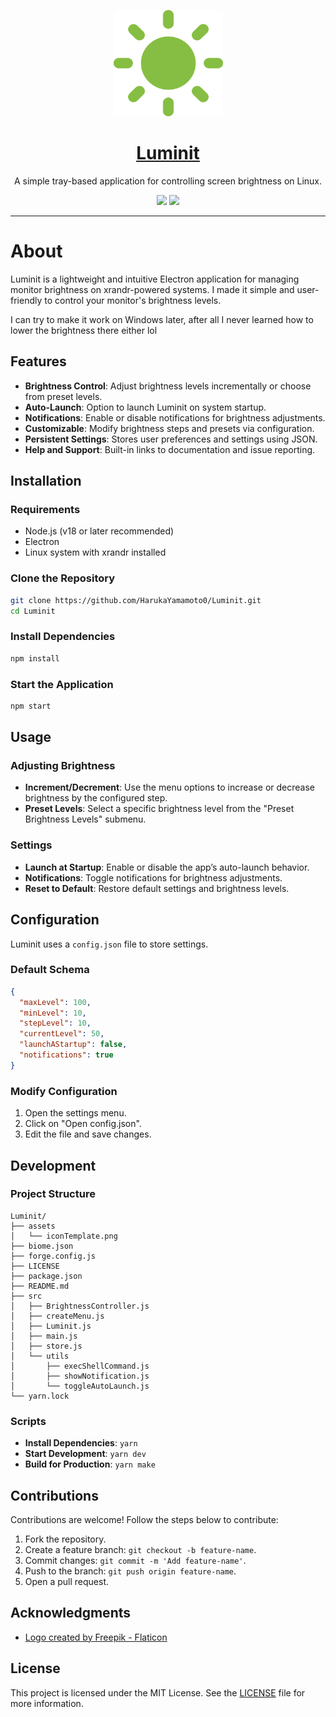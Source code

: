<p align="center">
  <a href="https://www.tabnews.com.br">
    <img src="./assets/iconTemplate.png" height="170" width="175" alt="Elaina" />
  </a>
</p>

<h1 align="center">
    <a href="https://github.com/HarukaYamamoto0/Luminit">Luminit</a>
</h1>
<p align="center">A simple tray-based application for controlling screen brightness on Linux. </p>

<div align="center">
  <img src="https://img.shields.io/static/v1?label=license&message=MIT&color=blue&style=for-the-badge"/>
  <img src="https://img.shields.io/static/v1?label=status&message=Finished%20enough&color=blue&style=for-the-badge"/>
</div>

---

# About

Luminit is a lightweight and intuitive Electron application for managing monitor brightness on xrandr-powered systems. I made it simple and user-friendly to control your monitor's brightness levels.

I can try to make it work on Windows later, after all I never learned how to lower the brightness there either lol

## Features

- **Brightness Control**: Adjust brightness levels incrementally or choose from preset levels.
- **Auto-Launch**: Option to launch Luminit on system startup.
- **Notifications**: Enable or disable notifications for brightness adjustments.
- **Customizable**: Modify brightness steps and presets via configuration.
- **Persistent Settings**: Stores user preferences and settings using JSON.
- **Help and Support**: Built-in links to documentation and issue reporting.

## Installation

### Requirements
- Node.js (v18 or later recommended)
- Electron
- Linux system with xrandr installed

### Clone the Repository
```bash
git clone https://github.com/HarukaYamamoto0/Luminit.git
cd Luminit
```

### Install Dependencies
```bash
npm install
```

### Start the Application
```bash
npm start
```

## Usage

### Adjusting Brightness
- **Increment/Decrement**: Use the menu options to increase or decrease brightness by the configured step.
- **Preset Levels**: Select a specific brightness level from the "Preset Brightness Levels" submenu.

### Settings
- **Launch at Startup**: Enable or disable the app’s auto-launch behavior.
- **Notifications**: Toggle notifications for brightness adjustments.
- **Reset to Default**: Restore default settings and brightness levels.

## Configuration
Luminit uses a `config.json` file to store settings.

### Default Schema
```json
{
  "maxLevel": 100,
  "minLevel": 10,
  "stepLevel": 10,
  "currentLevel": 50,
  "launchAStartup": false,
  "notifications": true
}
```

### Modify Configuration
1. Open the settings menu.
2. Click on "Open config.json".
3. Edit the file and save changes.

## Development

### Project Structure
```
Luminit/
├── assets
│   └── iconTemplate.png
├── biome.json
├── forge.config.js
├── LICENSE
├── package.json
├── README.md
├── src
│   ├── BrightnessController.js
│   ├── createMenu.js
│   ├── Luminit.js
│   ├── main.js
│   ├── store.js
│   └── utils
│       ├── execShellCommand.js
│       ├── showNotification.js
│       └── toggleAutoLaunch.js
└── yarn.lock
```

### Scripts
- **Install Dependencies**: `yarn`
- **Start Development**: `yarn dev`
- **Build for Production**: `yarn make`

## Contributions
Contributions are welcome! Follow the steps below to contribute:
1. Fork the repository.
2. Create a feature branch: `git checkout -b feature-name`.
3. Commit changes: `git commit -m 'Add feature-name'`.
4. Push to the branch: `git push origin feature-name`.
5. Open a pull request.

## Acknowledgments
- <a href="https://www.flaticon.com/free-icons/weather" title="weather icons">Logo created by Freepik - Flaticon</a>

## License
This project is licensed under the MIT License. See the [LICENSE](./LICENSE) file for more information.
